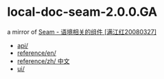 # local-doc-seam-2.0.0.GA

a mirror of [Seam - 语境相关的组件 [满江红20080327]](https://docs.jboss.org/seam/2.0.0.GA/reference/zh/html_single/)
    
- [api/](api/)
- [reference/en/](reference/en/)
- [reference/zh/ 中文](reference/zh/)
- [ui/](ui/)
